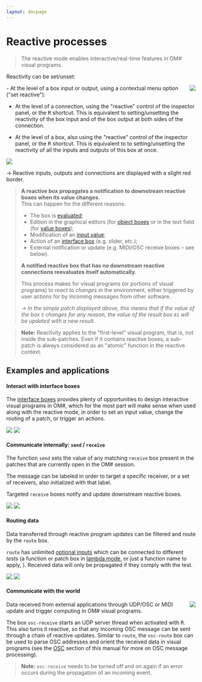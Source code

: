 ```yaml
---
layout: docpage
---
```


# Reactive processes

> The reactive mode enables interactive/real-time features in OM# visual programs. 

Reactivity can be set/unset: 

<img src="reactive_img/reactive-set-input.png" align="right"> 
- At the level of a box input or output, using a contextual menu option ("set reactive"):


- At the level of a connection, using the "reactive" control of the inspector panel, or the <kbd>R</kbd> shortcut. This is equivalent to setting/unsetting the reactivity of the box input and of the box output at both sides of the connection.

- At the level of a box, also using the "reactive" control of the inspector panel, or the <kbd>R</kbd> shortcut. This is equivalent to to setting/unsetting the reactivity of all the inputs and outputs of this box at once.

<img src="reactive_img/reactive-patch-simple.png"> 

&rarr; Reactive inputs, outputs and connections are displayed with a slight red border.


> **A reactive box propagates a notification to downstream reactive boxes when its value changes.**      
> This can happen for the different reasons:
> - The box is [evaluated](eval);
> - Edition in the graphical editors (for [object boxes](object-box) or in the text field (for [value boxes](value-box));
> - Modification of an [input value](box-inputs);
> - Action of an [interface box](interface-boxes) (e.g. slider, etc.);
> - External notification or update (e.g. MIDI/OSC receive boxes – see below).
>
> **A notified reactive box that has no downstream reactive connections reevaluates itself automatically.**
> 
> This process makes for visual programs (or portions of visual programs) to _react to changes_ in the environment, either triggered by user actions for by incoming messages from other software.
>
> _&rarr; In the simple patch displayed above, this means that if the value of the box `5` changes for any reason, the value of the result box `61` will be updated with a new result._


> **Note:** Reactivity applies to the "first-level" visual program, that is, not inside the sub-patches. Even if it contains reactive boxes, a sub-patch is always considered as an "atomic" function in the reactive context.

## Examples and applications


#### Interact with interface boxes

The [interface boxes](interface-boxes) provides plenty of opportunities to design interactive visual programs in OM#, which for the most part will make sense when used along with the reactive mode, in order to set an input value, change the routing of a patch, or trigger an actions.

<img src="reactive_img/reactive-example-button.png">  <img src="reactive_img/reactive-example-slider.png"> 


#### Communicate internally: `send` / `receive`

The function `send` sets the value of any matching `receive` box present in the patches that are currently open in the OM# session. 

The message can be labeled in order to target a specific receiver, or a set of receivers, also initialized with that label.

Targeted `receive` boxes notify and update downstream reactive boxes.

<img src="reactive_img/reactive-example-send.png">  <img src="reactive_img/reactive-example-receive.png"> 

#### Routing data

Data transferred through reactive program updates can be filtered and route by the `route` box.

`route` has unlimited [optional inputs](box-inputs#optional) which can be connected to different _tests_ (a function or patch box in [lambda mode](lambda), or just a function name to apply, ). Received data will only be propagated if they comply with the test.

<img src="reactive_img/reactive-example-send-2.png">  <img src="reactive_img/reactive-example-route.png"> 


#### Communicate with the world

<img src="reactive_img/reactive-example-osc.png" align="right">

Data received from external applications through UDP/OSC or MIDI update and trigger computing in OM# visual programs.

The box `osc-receive` starts an UDP server thread when activated with <kbd>R</kbd>. This also turns it reactive, so that any incoming OSC message can be sent through a chain of reactive updates. Similar to `route`, the `osc-route` box can be used to parse OSC addresses and orient the received data in visual programs (see the [OSC](osc) section of this manual for more on OSC message processing). 

> **Note:** `osc-receive` needs to be turned off and on again if an error occurs during the propagation of an incoming event.

